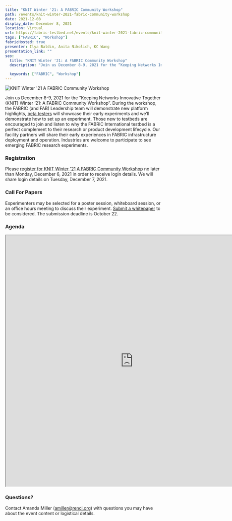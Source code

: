 ```yaml
---
title: "KNIT Winter '21: A FABRIC Community Workshop"
path: /events/knit-winter-2021-fabric-community-workshop
date: 2021-12-08
display_date: December 8, 2021
location: Virtual
url: https://fabric-testbed.net/events/knit-winter-2021-fabric-community-workshop
tags: ["FABRIC", "Workshop"]
fabricHosted: true
presenter: Ilya Baldin, Anita Nikolich, KC Wang
presentation_link: ""
seo:
  title: "KNIT Winter '21: A FABRIC Community Workshop"
  description: "Join us December 8-9, 2021 for the “Keeping Networks Innovative Together (KNIT) Winter ‘21: A FABRIC Community Workshop”. During the workshop, the FABRIC (and FAB) Leadership team will demonstrate new platform highlights, beta testers will showcase their early experiments and we’ll demonstrate how to set up an experiment. Those new to testbeds are encouraged to join and listen to why the FABRIC International testbed is a perfect complement to their research or product development lifecycle. Our facility partners will share their early experiences in FABRIC infrastructure deployment and operation. Industries are welcome to participate to see emerging FABRIC research experiments."

  keywords: ["FABRIC", "Workshop"]
---
```


![KNIT Winter '21 A FABRIC Community Workshop](https://user-images.githubusercontent.com/68300939/135310969-496429ef-1e50-41cf-9970-b1b2f3d69ff2.png)

Join us December 8-9, 2021 for the “Keeping Networks Innovative Together (KNIT) Winter ‘21: A FABRIC Community Workshop”. During the workshop, the FABRIC (and FAB) Leadership team will demonstrate new platform highlights, [beta testers](https://share.hsforms.com/1VKIcNubyQ-eZYNnnivHSSQ3ry9k) will showcase their early experiments and we’ll demonstrate how to set up an experiment. Those new to testbeds are encouraged to join and listen to why the FABRIC International testbed is a perfect complement to their research or product development lifecycle. Our facility partners will share their early experiences in FABRIC infrastructure deployment and operation. Industries are welcome to participate to see emerging FABRIC research experiments.

### **Registration**

Please [register for KNIT Winter '21 A FABRIC Community Workshop](https://forms.gle/MWkehYtnqzgXqBVW8) no later than Monday, December 6, 2021 in order to receive login details. We will share login details on Tuesday, December 7, 2021.

### **Call For Papers**

Experimenters may be selected for a poster session, whiteboard session, or an office hours meeting to discuss their experiment. [Submit a whitepaper](https://forms.gle/Ky9dMaq7ZiUQzYux8) to be considered. The submission deadline is October 22.

### **Agenda**

<iframe src="https://docs.google.com/document/d/e/2PACX-1vRybZKXL4HnPuQZxnl-0i269mfGmT2uwta-JkJ43Zliu6rzf4r5_NMPauxZdw6D4winOAWdQ9gYP_wv/pub?embedded=true" width="820" height="810"></iframe>

### **Questions?**

Contact Amanda Miller ([amiller@renci.org](mailto:amiller@renci.org)) with questions you may have about the event content or logistical details.
